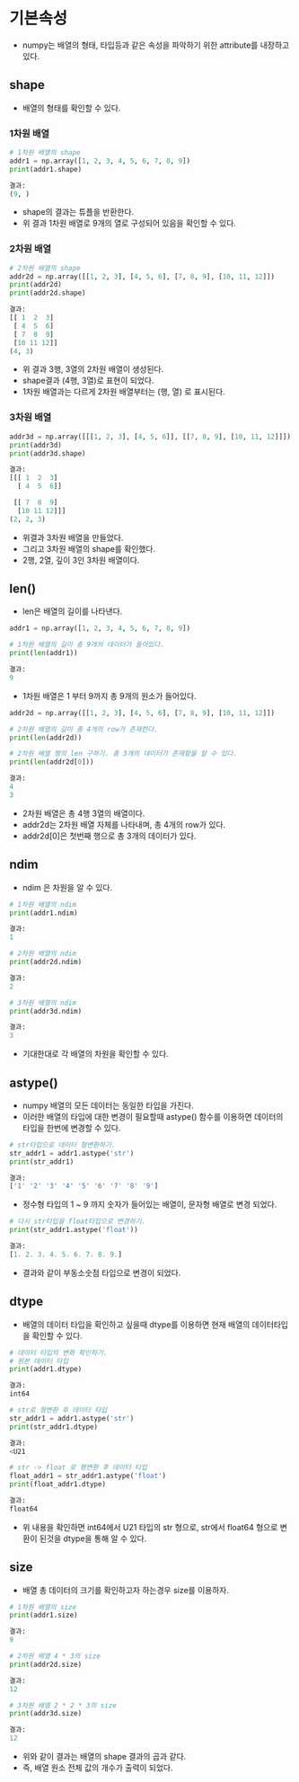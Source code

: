 # 기본속성 

- numpy는 배열의 형태, 타입등과 같은 속성을 파악하기 위한 attribute를 내장하고 있다. 

## shape

- 배열의 형태를 확인할 수 있다. 

### 1차원 배열 

```python 
# 1차원 배열의 shape 
addr1 = np.array([1, 2, 3, 4, 5, 6, 7, 8, 9])
print(addr1.shape)

결과: 
(9, )
```

- shape의 결과는 튜플을 반환한다. 
- 위 결과 1차원 배열로 9개의 열로 구성되어 있음을 확인할 수 있다. 

### 2차원 배열 


```python 
# 2차원 배열의 shape 
addr2d = np.array([[1, 2, 3], [4, 5, 6], [7, 8, 9], [10, 11, 12]])
print(addr2d)
print(addr2d.shape)

결과:
[[ 1  2  3]
 [ 4  5  6]
 [ 7  8  9]
 [10 11 12]]
(4, 3)
```

- 위 결과 3행, 3열의 2차원 배열이 생성된다. 
- shape결과 (4행, 3열)로 표현이 되었다. 
- 1차원 배열과는 다르게 2차원 배열부터는 (행, 열) 로 표시된다. 

### 3차원 배열 

```python
addr3d = np.array([[[1, 2, 3], [4, 5, 6]], [[7, 8, 9], [10, 11, 12]]])
print(addr3d)
print(addr3d.shape)

결과: 
[[[ 1  2  3]
  [ 4  5  6]]

 [[ 7  8  9]
  [10 11 12]]]
(2, 2, 3)
```

- 위결과 3차원 배열을 만들었다. 
- 그리고 3차원 배열의 shape를 확인했다. 
- 2행, 2열, 깊이 3인 3차원 배열이다. 


## len()

- len은 배열의 길이를 나타낸다. 

```python
addr1 = np.array([1, 2, 3, 4, 5, 6, 7, 8, 9])

# 1차원 배열의 길이 총 9개의 데이터가 들어있다. 
print(len(addr1))

결과:  
9
```

- 1차원 배열은 1 부터 9까지 총 9개의 원소가 들어있다. 

```python
addr2d = np.array([[1, 2, 3], [4, 5, 6], [7, 8, 9], [10, 11, 12]])

# 2차원 배열의 길이 총 4개의 row가 존재한다. 
print(len(addr2d))

# 2차원 배열 행의 len 구하기. 총 3개의 데이터가 존재함을 알 수 있다. 
print(len(addr2d[0]))

결과: 
4
3
```

- 2차원 배열은 총 4행 3열의 배열이다. 
- addr2d는 2차원 배열 자체를 나타내며, 총 4개의 row가 있다. 
- addr2d[0]은 첫번째 행으로 총 3개의 데이터가 있다. 
  
## ndim

- ndim 은 차원을 알 수 있다.
  
```python
# 1차원 배열의 ndim 
print(addr1.ndim)

결과:
1
```

```python
# 2차원 배열의 ndim
print(addr2d.ndim)

결과: 
2
```

```python
# 3차원 배열의 ndim
print(addr3d.ndim)

결과: 
3
```

- 기대한대로 각 배열의 차원을 확인할 수 있다. 

## astype()

- numpy 배열의 모든 데이터는 동일한 타입을 가진다. 
- 이러한 배열의 타입에 대한 변경이 필요할때 astype() 함수를 이용하면 데이터의 타입을 한번에 변경할 수 있다. 

```python
# str타입으로 데이터 형변환하기. 
str_addr1 = addr1.astype('str')
print(str_addr1)

결과: 
['1' '2' '3' '4' '5' '6' '7' '8' '9']
```

- 정수형 타입의 1 ~ 9 까지 숫자가 들어있는 배열이, 문자형 배열로 변경 되었다. 

```python
# 다시 str타입을 float타입으로 변경하기. 
print(str_addr1.astype('float'))

결과: 
[1. 2. 3. 4. 5. 6. 7. 8. 9.]
```

- 결과와 같이 부동소숫점 타입으로 변경이 되었다. 

## dtype

- 배열의 데이터 타입을 확인하고 싶을때 dtype를 이용하면 현재 배열의 데이터타입을 확인할 수 있다. 

```python 
# 데이터 타입의 변화 확인하기. 
# 원본 데이터 타입 
print(addr1.dtype)

결과: 
int64

# str로 형변환 후 데이터 타입
str_addr1 = addr1.astype('str')
print(str_addr1.dtype)

결과: 
<U21

# str -> float 로 형변환 후 데이터 타입
float_addr1 = str_addr1.astype('float')
print(float_addr1.dtype)

결과: 
float64
```

- 위 내용을 확인하면 int64에서 U21 타입의 str 형으로, str에서 float64 형으로 변환이 된것을 dtype을 통해 알 수 있다. 

## size

- 배열 총 데이터의 크기를 확인하고자 하는경우 size를 이용하자. 

```python
# 1차원 배열의 size 
print(addr1.size)

결과: 
9

# 2차원 배열 4 * 3의 size
print(addr2d.size)

결과:
12

# 3차원 배열 2 * 2 * 3의 size
print(addr3d.size)

결과:
12
```

- 위와 같이 결과는 배열의 shape 결과의 곱과 같다. 
- 즉, 배열 원소 전체 값의 개수가 출력이 되었다. 